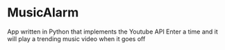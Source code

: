 # MusicAlarm
App written in Python that implements the Youtube API
Enter a time and it will play a trending music video when it goes off
